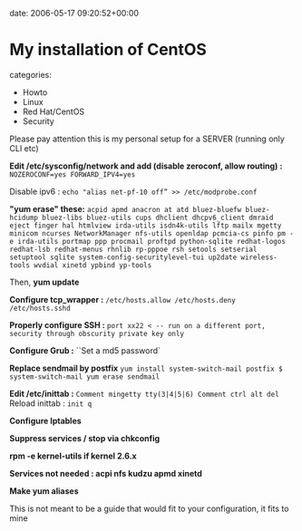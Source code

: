 


date: 2006-05-17 09:20:52+00:00


# My installation of CentOS

categories:
- Howto
- Linux
- Red Hat/CentOS
- Security


Please pay attention this is my personal setup for a SERVER (running only CLI etc)

<!-- more -->

**Edit /etc/sysconfig/network and add (disable zeroconf, allow routing) :**
`NOZEROCONF=yes
FORWARD_IPV4=yes`

Disable ipv6 :
`echo "alias net-pf-10 off” >> /etc/modprobe.conf`

**"yum erase" these:**
`acpid
apmd
anacron
at
atd
bluez-bluefw
bluez-hcidump
bluez-libs
bluez-utils
cups
dhclient
dhcpv6_client
dmraid
eject
finger
hal
htmlview
irda-utils
isdn4k-utils
lftp
mailx
mgetty
minicom
ncurses
NetworkManager
nfs-utils
openldap
pcmcia-cs
pinfo
pm -e irda-utils
portmap
ppp
procmail
proftpd
python-sqlite
redhat-logos
redhat-lsb
redhat-menus
rhnlib
rp-pppoe
rsh
setools
setserial
setuptool
sqlite
system-config-securitylevel-tui
up2date
wireless-tools
wvdial
xinetd
ypbind yp-tools`

Then, **yum update**

**Configure tcp_wrapper :**
`/etc/hosts.allow
/etc/hosts.deny
/etc/hosts.sshd`

**Properly configure SSH :**
`port xx22 < -- run on a different port, security through obscurity
private key only`

**Configure Grub :**
``Set a md5 password`

**Replace sendmail by postfix**
`yum install system-switch-mail postfix
$ system-switch-mail
yum erase sendmail`

**Edit /etc/inittab :**
`Comment mingetty tty(3|4|5|6)
Comment ctrl alt del`
Reload inittab : `init q`

**Configure Iptables**

**Suppress services / stop via chkconfig**

**rpm -e kernel-utils if kernel 2.6.x**

**Services not needed : acpi nfs kudzu apmd xinetd**

**Make yum aliases**

This is not meant to be a guide that would fit to your configuration, it fits to mine
